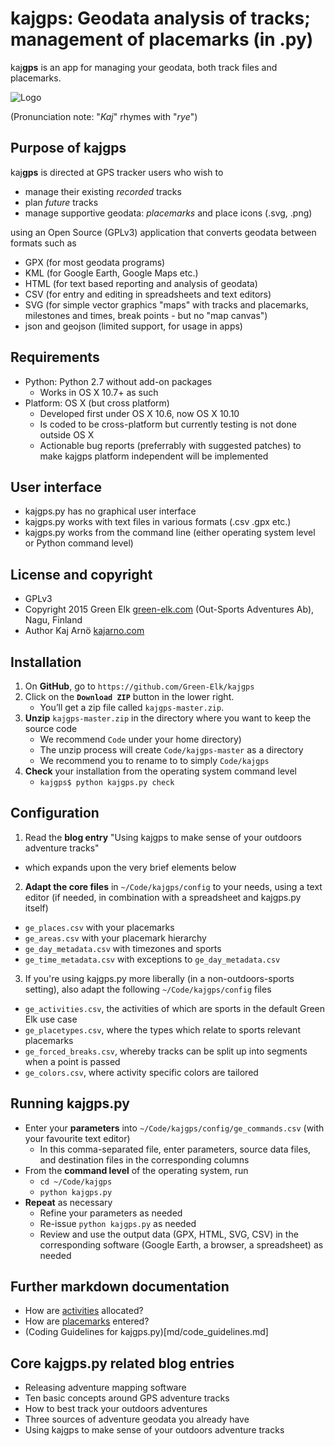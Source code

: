 # kaj**gps**: Geodata analysis of tracks; management of placemarks (in .py)

kaj**gps** is an app for managing your geodata, both track files and 
placemarks.

![Logo](https://lh3.googleusercontent.com/-KouDlj6ewlQ/VTUaFSBIlHI/AAAAAAAAUu0/WDKwZf2NXO8/s288/kajgps-green.png)

(Pronunciation note: "*Kaj*" rhymes with "*rye*")

## Purpose of kaj**gps** ##

kaj**gps** is directed at GPS tracker users who wish to 
* manage their existing *recorded* tracks
* plan *future* tracks
* manage supportive geodata: *placemarks* and place icons (.svg, .png)

using an Open Source (GPLv3) application that converts geodata between
formats such as
* GPX (for most geodata programs)
* KML (for Google Earth, Google Maps etc.)
* HTML (for text based reporting and analysis of geodata)
* CSV (for entry and editing in spreadsheets and text editors)
* SVG (for simple vector graphics "maps" with tracks and placemarks, milestones 
and times, break points - but no "map canvas")
* json and geojson (limited support, for usage in apps)

## Requirements ##

* Python: Python 2.7 without add-on packages
  * Works in OS X 10.7+ as such
* Platform: OS X (but cross platform)
  * Developed first under OS X 10.6, now OS X 10.10
  * Is coded to be cross-platform but currently testing is not done outside 
  OS X
  * Actionable bug reports (preferrably with suggested patches) to make kajgps 
  platform independent will be implemented

## User interface ##

* kajgps.py has no graphical user interface
* kajgps.py works with text files in various formats (.csv .gpx etc.)
* kajgps.py works from the command line (either operating system level or 
Python command level)

## License and copyright ##

* GPLv3
* Copyright 2015 Green Elk [green-elk.com](http://www.green-elk.com) 
(Out-Sports Adventures Ab), Nagu, Finland
* Author Kaj Arnö [kajarno.com](kajarno.com)

## Installation ##

1. On **GitHub**, go to `https://github.com/Green-Elk/kajgps`
2. Click on the **`Download ZIP`** button in the lower right. 
   * You’ll get a zip file called `kajgps-master.zip`. 
3. **Unzip** `kajgps-master.zip` in the directory where you want to keep 
the source code 
   * We recommend `Code` under your home directory) 
   * The unzip process will create `Code/kajgps-master` as a directory
   * We recommend you to rename to to simply `Code/kajgps`
4. **Check** your installation from the operating system command level
   * `kajgps$ python kajgps.py check`

## Configuration ##

1. Read the **blog entry** "Using kajgps to make sense of your outdoors 
adventure tracks"
  * which expands upon the very brief elements below
2. **Adapt the core files** in `~/Code/kajgps/config` to your needs, using a text editor 
(if needed, in combination with a spreadsheet and kajgps.py itself)
  * `ge_places.csv` with your placemarks
  * `ge_areas.csv` with your placemark hierarchy
  * `ge_day_metadata.csv` with timezones and sports
  * `ge_time_metadata.csv` with exceptions to `ge_day_metadata.csv`
3. If you're using kajgps.py more liberally (in a non-outdoors-sports setting), 
also adapt the following `~/Code/kajgps/config` files
  * `ge_activities.csv`, the activities of which are sports in the default 
  Green Elk use case
  * `ge_placetypes.csv`, where the types which relate to sports relevant 
  placemarks
  * `ge_forced_breaks.csv`, whereby tracks can be split up into segments 
  when a point is passed
  * `ge_colors.csv`, where activity specific colors are tailored
  
## Running kajgps.py ##

* Enter your **parameters** into `~/Code/kajgps/config/ge_commands.csv` 
(with your favourite text editor)
  * In this comma-separated file, enter parameters, source data files, and 
  destination files in the corresponding columns
* From the **command level** of the operating system, run
  * `cd ~/Code/kajgps`
  * `python kajgps.py`
* **Repeat** as necessary
  * Refine your parameters as needed 
  * Re-issue `python kajgps.py` as needed
  * Review and use the output data (GPX, HTML, SVG, CSV) in the corresponding 
  software (Google Earth, a browser, a spreadsheet) as needed

## Further markdown documentation ##

* How are [activities](md/activities.md) allocated?
* How are [placemarks](md/placemarks.md) entered?
* (Coding Guidelines for kajgps.py)[md/code_guidelines.md]

## Core kajgps.py related blog entries ##

* Releasing adventure mapping software
* Ten basic concepts around GPS adventure tracks
* How to best track your outdoors adventures
* Three sources of adventure geodata you already have
* Using kajgps to make sense of your outdoors adventure tracks